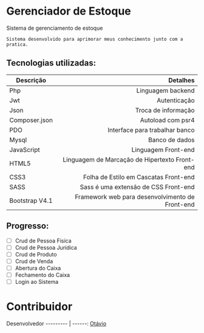 # Gerenciador de Estoque
Sistema de gerenciamento de estoque

```
Sistema desenvolvido para aprimorar meus conhecimento junto com a pratica.
```

## Tecnologias utilizadas:

Descrição | Detalhes
--------- | ------:
Php     | Linguagem backend
Jwt    | Autenticação
Json    | Troca de informação
Composer.json  | Autoload com psr4
PDO  | Interface para trabalhar banco
Mysql  | Banco de dados
JavaScript  | Linguagem Front-end
HTML5  | Linguagem de Marcação de Hipertexto Front-end
CSS3 | Folha de Estilo em Cascatas Front-end
SASS | Sass é uma extensão de CSS Front-end
Bootstrap V4.1 | Framework web para desenvolvimento de Front-end
## Progresso:

- [ ] Crud de Pessoa Fisíca
- [ ] Crud de Pessoa Jurídica
- [ ] Crud de Produto
- [ ] Crud de Venda
- [ ] Abertura do Caixa
- [ ] Fechamento do Caixa
- [ ] Login ao Sistema

# Contribuidor

Desenvolvedor
--------- | ------:
[Otávio](https://github.com/otaviogui)
